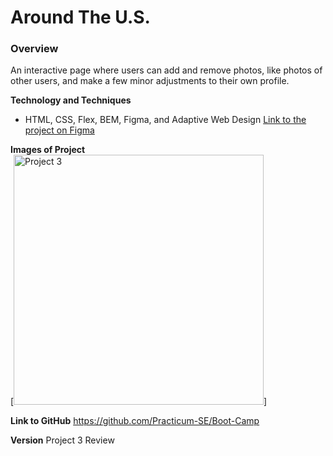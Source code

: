 # Around The U.S.

### Overview  
An interactive page where users can add and remove photos, like photos of other users, and make a few minor adjustments to their own profile. 

**Technology and Techniques**

* HTML, CSS, Flex, BEM, Figma, and Adaptive Web Design
[Link to the project on Figma](https://www.figma.com/file/ii4xxsJ0ghevUOcssTlHZv/Sprint-3%3A-Around-the-US?node-id=0%3A1)  

**Images of Project**  
[<img alt="Project 3" height="400px" width="400px" src="https://practicum-content.s3.us-west-1.amazonaws.com/resources/moved_project-3-desktop-mobile_1651235950.png" />]


**Link to GitHub**
https://github.com/Practicum-SE/Boot-Camp

**Version**
Project 3 Review
